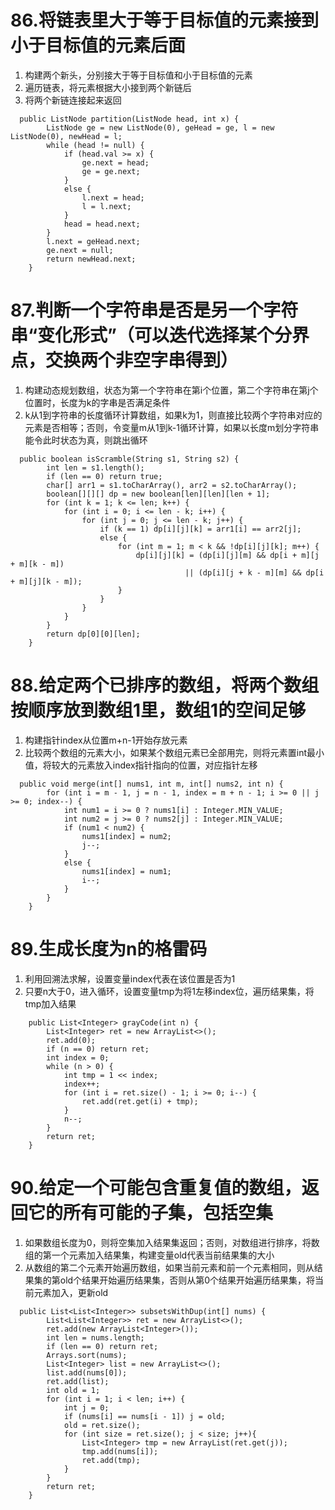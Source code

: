 # 86.将链表里大于等于目标值的元素接到小于目标值的元素后面
1. 构建两个新头，分别接大于等于目标值和小于目标值的元素
2. 遍历链表，将元素根据大小接到两个新链后
3. 将两个新链连接起来返回
```
  public ListNode partition(ListNode head, int x) {
        ListNode ge = new ListNode(0), geHead = ge, l = new ListNode(0), newHead = l;
        while (head != null) {
            if (head.val >= x) {
                ge.next = head;
                ge = ge.next;
            }
            else {
                l.next = head;
                l = l.next;
            }
            head = head.next;
        }
        l.next = geHead.next;
        ge.next = null;
        return newHead.next;
    }
```

# 87.判断一个字符串是否是另一个字符串“变化形式”（可以迭代选择某个分界点，交换两个非空字串得到）
1. 构建动态规划数组，状态为第一个字符串在第i个位置，第二个字符串在第j个位置时，长度为k的字串是否满足条件
2. k从1到字符串的长度循环计算数组，如果k为1，则直接比较两个字符串对应的元素是否相等；否则，令变量m从1到k-1循环计算，如果以长度m划分字符串能令此时状态为真，则跳出循环

```
  public boolean isScramble(String s1, String s2) {
        int len = s1.length();
        if (len == 0) return true;
        char[] arr1 = s1.toCharArray(), arr2 = s2.toCharArray();
        boolean[][][] dp = new boolean[len][len][len + 1];
        for (int k = 1; k <= len; k++) {
            for (int i = 0; i <= len - k; i++) {
                for (int j = 0; j <= len - k; j++) {
                    if (k == 1) dp[i][j][k] = arr1[i] == arr2[j];
                    else {
                        for (int m = 1; m < k && !dp[i][j][k]; m++) {
                            dp[i][j][k] = (dp[i][j][m] && dp[i + m][j + m][k - m])
                                       || (dp[i][j + k - m][m] && dp[i + m][j][k - m]);
                        }
                    }
                }
            }
        }
        return dp[0][0][len];
    }
```

# 88.给定两个已排序的数组，将两个数组按顺序放到数组1里，数组1的空间足够
1. 构建指针index从位置m+n-1开始存放元素
2. 比较两个数组的元素大小，如果某个数组元素已全部用完，则将元素置int最小值，将较大的元素放入index指针指向的位置，对应指针左移
```
  public void merge(int[] nums1, int m, int[] nums2, int n) {
        for (int i = m - 1, j = n - 1, index = m + n - 1; i >= 0 || j >= 0; index--) {
            int num1 = i >= 0 ? nums1[i] : Integer.MIN_VALUE;
            int num2 = j >= 0 ? nums2[j] : Integer.MIN_VALUE;
            if (num1 < num2) {
                nums1[index] = num2;
                j--;
            }
            else {
                nums1[index] = num1;
                i--;
            }
        }
    }
```

# 89.生成长度为n的格雷码
1. 利用回溯法求解，设置变量index代表在该位置是否为1
2. 只要n大于0，进入循环，设置变量tmp为将1左移index位，遍历结果集，将tmp加入结果
```
    public List<Integer> grayCode(int n) {
        List<Integer> ret = new ArrayList<>();
        ret.add(0);
        if (n == 0) return ret;
        int index = 0;
        while (n > 0) {
            int tmp = 1 << index;
            index++;
            for (int i = ret.size() - 1; i >= 0; i--) {
                ret.add(ret.get(i) + tmp);
            }
            n--;
        }
        return ret;
    }
```

# 90.给定一个可能包含重复值的数组，返回它的所有可能的子集，包括空集
1. 如果数组长度为0，则将空集加入结果集返回；否则，对数组进行排序，将数组的第一个元素加入结果集，构建变量old代表当前结果集的大小
2. 从数组的第二个元素开始遍历数组，如果当前元素和前一个元素相同，则从结果集的第old个结果开始遍历结果集，否则从第0个结果开始遍历结果集，将当前元素加入，更新old
```
  public List<List<Integer>> subsetsWithDup(int[] nums) {
        List<List<Integer>> ret = new ArrayList<>();
        ret.add(new ArrayList<Integer>());
        int len = nums.length;
        if (len == 0) return ret;
        Arrays.sort(nums);
        List<Integer> list = new ArrayList<>();
        list.add(nums[0]);
        ret.add(list);
        int old = 1;
        for (int i = 1; i < len; i++) {
            int j = 0;
            if (nums[i] == nums[i - 1]) j = old;
            old = ret.size();
            for (int size = ret.size(); j < size; j++){
                List<Integer> tmp = new ArrayList(ret.get(j));
                tmp.add(nums[i]);
                ret.add(tmp);
            }
        }
        return ret;
    }
```
